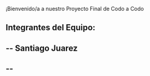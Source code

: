 ¡Bienvenido/a a nuestro Proyecto Final de Codo a Codo

## Integrantes del Equipo:

-- Santiago Juarez
--
--
--


